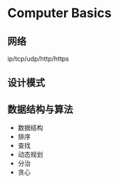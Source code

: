# Computer Basics
## 网络
ip/tcp/udp/http/https

## 设计模式

## 数据结构与算法
* 数据结构
* 排序
* 查找
* 动态规划
* 分治
* 贪心